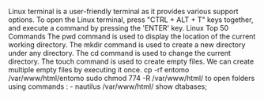 Linux terminal is a user-friendly terminal as it provides various support options. To open the Linux terminal, press "CTRL + ALT + T" keys together, and execute a command by pressing the 'ENTER' key.
Linux Top 50 Commands
The pwd command is used to display the location of the current working directory.
The mkdir command is used to create a new directory under any directory.
The cd command is used to change the current directory.
The touch command is used to create empty files. We can create multiple empty files by executing it once.
cp -rf entomo /var/www/html/entomo
sudo chmod 774 -R /var/www/html/
to open folders using commands : - nautilus /var/www/html/
show dtabases;


